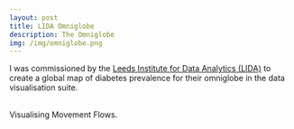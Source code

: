 ```yaml
---
layout: post
title: LIDA Omniglobe
description: The Omniglobe
img: /img/omniglobe.png
---
```

I was commissioned by the <a href="http://lida.leeds.ac.uk/">Leeds Institute for Data Analytics (LIDA)</a> to create a global map of diabetes prevalence for their omniglobe in the data visualisation suite.

<div class="img_row">
	<img class="col one" src="{{ site.baseurl }}/img/omniglobe.png" alt="" title=""/>
	<img class="col two" src="{{ site.baseurl }}/img/Global - Adult Diabetes Prevalence (LIDA).png" alt="" title=""/>
</div>
<div class="col three caption">
	Visualising Movement Flows.
</div>
